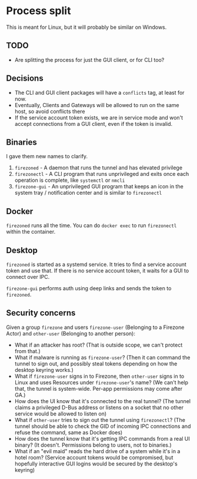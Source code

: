 # Process split

This is meant for Linux, but it will probably be similar on Windows.

## TODO

- Are splitting the process for just the GUI client, or for CLI too?

## Decisions

- The CLI and GUI client packages will have a `conflicts` tag, at least for now.
- Eventually, Clients and Gateways will be allowed to run on the same host, so avoid conflicts there
- If the service account token exists, we are in service mode and won't accept connections from a GUI client, even if the token is invalid.

## Binaries

I gave them new names to clarify.

1. `firezoned` - A daemon that runs the tunnel and has elevated privilege
2. `firezonectl` - A CLI program that runs unprivileged and exits once each operation is complete, like `systemctl` or `nmcli`
3. `firezone-gui` - An unprivileged GUI program that keeps an icon in the system tray / notification center and is similar to `firezonectl`

## Docker

`firezoned` runs all the time. You can do `docker exec` to run `firezonectl` within the container.

## Desktop

`firezoned` is started as a systemd service. It tries to find a service account token and use that. If there is no service account token, it waits for a GUI to connect over IPC.

`firezone-gui` performs auth using deep links and sends the token to `firezoned`.

## Security concerns

Given a group `firezone` and users `firezone-user` (Belonging to a Firezone Actor) and `other-user` (Belonging to another person):

- What if an attacker has root? (That is outside scope, we can't protect from that.)
- What if malware is running as `firezone-user`? (Then it can command the tunnel to sign out, and possibly steal tokens depending on how the desktop keyring works.)
- What if `firezone-user` signs in to Firezone, then `other-user` signs in to Linux and uses Resources under `firezone-user`'s name? (We can't help that, the tunnel is system-wide. Per-app permissions may come after GA.)
- How does the UI know that it's connected to the real tunnel? (The tunnel claims a privileged D-Bus address or listens on a socket that no other service would be allowed to listen on)
- What if `other-user` tries to sign out the tunnel using `firezonectl`? (The tunnel should be able to check the GID of incoming IPC connections and refuse the command, same as Docker does)
- How does the tunnel know that it's getting IPC commands from a real UI binary? (It doesn't. Permissions belong to users, not to binaries.)
- What if an "evil maid" reads the hard drive of a system while it's in a hotel room? (Service account tokens would be compromised, but hopefully interactive GUI logins would be secured by the desktop's keyring)
